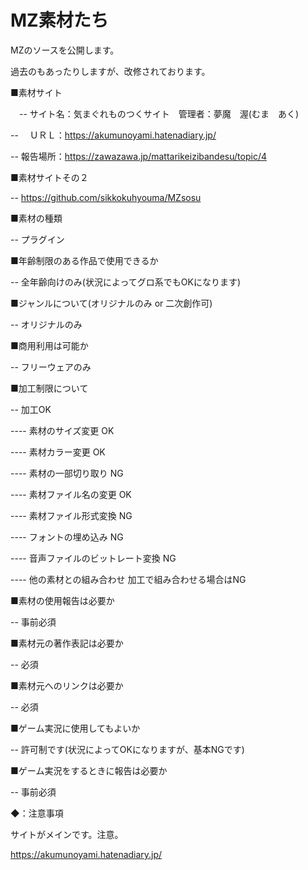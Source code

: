 # MZ素材たち
MZのソースを公開します。

過去のもあったりしますが、改修されております。

■素材サイト

　-- サイト名：気まぐれものつくサイト　管理者：夢魔　渥(むま　あく)

-- 　ＵＲＬ：https://akumunoyami.hatenadiary.jp/

--    報告場所：https://zawazawa.jp/mattarikeizibandesu/topic/4

■素材サイトその２

-- https://github.com/sikkokuhyouma/MZsosu

■素材の種類

-- プラグイン

■年齢制限のある作品で使用できるか

-- 全年齢向けのみ(状況によってグロ系でもOKになります)

■ジャンルについて(オリジナルのみ or 二次創作可)

-- オリジナルのみ

■商用利用は可能か

-- フリーウェアのみ

■加工制限について

-- 加工OK

----  素材のサイズ変更 OK

----  素材カラー変更 OK

----  素材の一部切り取り NG

----  素材ファイル名の変更 OK

----  素材ファイル形式変換 NG

----  フォントの埋め込み NG

----  音声ファイルのビットレート変換 NG

----  他の素材との組み合わせ 加工で組み合わせる場合はNG


■素材の使用報告は必要か

-- 事前必須

■素材元の著作表記は必要か

-- 必須

■素材元へのリンクは必要か

-- 必須

■ゲーム実況に使用してもよいか

-- 許可制です(状況によってOKになりますが、基本NGです)

■ゲーム実況をするときに報告は必要か

-- 事前必須
 
 ◆：注意事項

サイトがメインです。注意。

https://akumunoyami.hatenadiary.jp/

